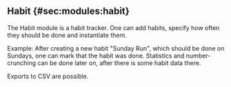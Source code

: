 ## Habit {#sec:modules:habit}

The Habit module is a habit tracker. One can add habits, specify how often they
should be done and instantiate them.

Example: After creating a new habit "Sunday Run", which should be done on
Sundays, one can mark that the habit was done.
Statistics and number-crunching can be done later on, after there is some habit
data there.

Exports to CSV are possible.

